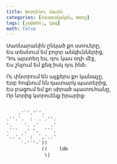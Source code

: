 ```yaml
---
title: Խորդենու մասին
categories: [Հասարակական, Խառը]
tags: [չափածոյ, կապ]
math: false
---
```


Սառնարանին ընկած քո ստուերը,  
Ես տեսնում եմ բոլոր անկիւններից,  
Դու այստեղ ես, դու կաս օդի մէջ,  
Ես շնչում եմ քեզ իսկ դու ինձ։

Ու փնտրում են աչքերս քո կանաչը,  
Երբ հոգնում են դատարկ պատերից,  
Ես բացում եմ քո սիրած պատուհանը,  
Որ նորից կտրուենք իրարից։

<pre style="font-size: 13px; line-height: 16px;">

    .'`'.'`'.
.''.`.  :  .`.''.
'.    '. .'    .'
.```  .' '.  ```.
'..',`  :  `,'..'
     `-'`'-`))
            ((    ldb
             \|

</pre>
